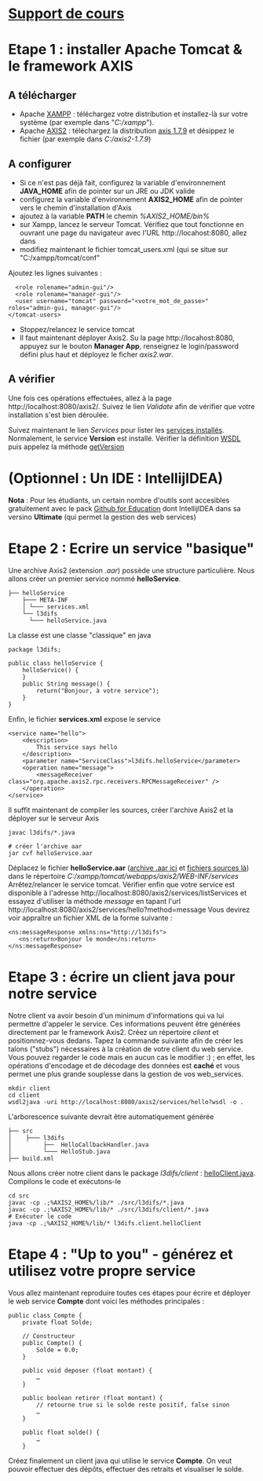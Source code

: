 # [Support de cours](https://github.com/truillet/ups/blob/master/l3difs/Cours/WebServices.pptx)

# Etape 1 : installer Apache Tomcat & le framework AXIS 
## A télécharger
* Apache [XAMPP](https://www.apachefriends.org/fr/index.html) : téléchargez votre distribution et installez-là sur votre système (par exemple dans "_C:/xampp_").
* Apache [AXIS2](https://axis.apache.org) : téléchargez la distribution [axis 1.7.9](http://www.apache.org/dyn/closer.lua/axis/axis2/java/core/1.7.9/axis2-1.7.9-bin.zip) et désippez le fichier (par exemple dans _C:/axis2-1.7.9_)

## A configurer
* Si ce n'est pas déjà fait, configurez la variable d'environnement __JAVA_HOME__ afin de pointer sur un JRE ou JDK valide
* configurez la variable d'environnement __AXIS2_HOME__ afin de pointer vers le chemin d'installation d'Axis
* ajoutez à la variable __PATH__ le chemin _%AXIS2_HOME/bin%_
* sur Xampp, lancez le serveur Tomcat. Vérifiez que tout fonctionne en ouvrant une page du navigateur avec l'URL http://locahost:8080, allez dans 
* modifiez maintenant le fichier tomcat_users.xml (qui se situe sur "C:/xampp/tomcat/conf"

Ajoutez les lignes suivantes :
```<tomcat-users ...>
  <role rolename="admin-gui"/>
  <role rolename="manager-gui"/>
  <user username="tomcat" password="<votre_mot_de_passe>" roles="admin-gui, manager-gui"/>
</tomcat-users>
```
* Stoppez/relancez le service tomcat
* Il faut maintenant déployer Axis2. Su la page http://locahost:8080, appuyez sur le bouton __Manager App__, renseignez le login/password défini plus haut et déployez le ficher _axis2.war_. 

## A vérifier
Une fois ces opérations effectuées, allez à la page http://localhost:8080/axis2/. Suivez le lien _Validate_ afin de vérifier que votre installation s'est bien déroulée.

Suivez maintenant le lien _Services_ pour lister les [services installés](http://localhost:8080/axis2/services/listServices). Normalement, le service __Version__ est installé.
Vérifier la définition [WSDL](http://localhost:8080/axis2/Version?wsdl) puis appelez la méthode [getVersion](http://localhost:8080/axis2/Version?method=getVersion)

# (Optionnel : Un IDE : IntellijIDEA)
__Nota__ : Pour les étudiants, un certain nombre d'outils sont accesibles gratuitement avec le pack [Github for Education](https://education.github.com/pack#offers) dont IntellijIDEA dans sa versino __Ultimate__ (qui permet la gestion des web services)

# Etape 2 : Ecrire un service "basique" 
Une archive Axis2 (extension _.aar_) possède une structure particulière. Nous allons créer un premier service nommé __helloService__. 
```.
├── helloService
    ├─── META-INF
    │ └─── services.xml
    └── l3difs
      └─── helloService.java
```
La classe est une classe "classique" en java
```
package l3difs;

public class helloService {
    helloService() {
    }
    public String message() {
        return("Bonjour, à votre service");
    }
}
```
Enfin, le fichier __services.xml__ expose le service
```
<service name="hello">
    <description>
        This service says hello
    </description>
    <parameter name="ServiceClass">l3difs.helloService</parameter>
    <operation name="message">
        <messageReceiver class="org.apache.axis2.rpc.receivers.RPCMessageReceiver" />
    </operation>
</service>
```
Il suffit maintenant de compiler les sources, créer l'archive Axis2 et la déployer sur le serveur Axis

```
javac l3difs/*.java

# créer l'archive aar
jar cvf helloService.aar
```
Déplacez le fichier __helloService.aar__ ([archive .aar ici](https://github.com/truillet/ups/blob/master/l3difs/code/helloService.aar) et [fichiers sources là](https://github.com/truillet/ups/blob/master/l3difs/code/helloService.zip)) dans le répertoire _C:/xampp/tomcat/webapps/axis2/WEB-INF/services_ 
Arrêtez/relancer le service tomcat.
Vérifier enfin que votre service est disponible à l'adresse http://localhost:8080/axis2/services/listServices et essayez d'utiliser la méthode _message_ en tapant l'url http://localhost:8080/axis2/services/hello?method=message 
Vous devirez voir appraître un fichier XML de la forme suivante : 
```
<ns:messageResponse xmlns:ns="http://l3difs">
   <ns:return>Bonjour le monde</ns:return>
</ns:messageResponse>
```

# Etape 3 : écrire un client java pour notre service
Notre client va avoir besoin d'un minimum d'informations qui va lui permettre d'appeler le service. Ces informations peuvent être générées directement par le framework Axis2.
Créez un répertoire _client_ et positionnez-vous dedans. Tapez la commande suivante afin de créer les talons ("stubs") nécessaires à la création de votre client du web service. Vous pouvez regarder le code mais en aucun cas le modifier :) ; en effet, les opérations d'encodage et de décodage des données est __caché__ et vous permet une plus grande souplesse dans la gestion de vos web_services.
```
mkdir client
cd client
wsdl2java -uri http://localhost:8080/axis2/services/hello?wsdl -o .
```
L'arborescence suivante devrait être automatiquement générée
```.
├── src
│    ├─── l3difs
│         ├──  HelloCallbackHandler.java   
│         └─── HelloStub.java         
├── build.xml
```
Nous allons créer notre client dans le package _l3difs/client_ : [helloClient.java](https://github.com/truillet/ups/blob/master/l3difs/code/helloClient.java).
Compilons le code et exécutons-le
```
cd src
javac -cp .;%AXIS2_HOME%/lib/* ./src/l3difs/*.java
javac -cp .;%AXIS2_HOME%/lib/* ./src/l3difs/client/*.java
# Exécuter le code 
java -cp .;%AXIS2_HOME%/lib/* l3difs.client.helloClient
```
# Etape 4 : "Up to you" - générez et utilisez votre propre service
Vous allez maintenant reproduire toutes ces étapes pour écrire et déployer le web service __Compte__ dont voici les méthodes principales :

```
public class Compte {
	private float Solde;

	// Constructeur
	public Compte() {
		Solde = 0.0;
	}

	public void deposer (float montant) {
		…
	}

	public boolean retirer (float montant) {
		// retourne true si le solde reste positif, false sinon
		…
	}

	public float solde() {
		…
	}
```

Créez finalement un client java qui utilise le service __Compte__. On veut pouvoir effectuer des dépôts, effectuer des retraits et visualiser le solde.

